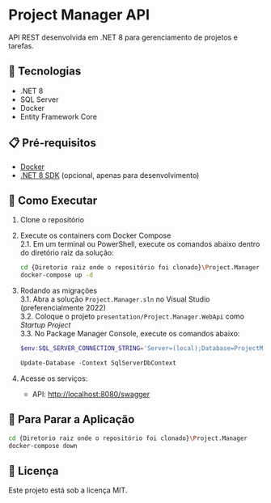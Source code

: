 # Project Manager API

API REST desenvolvida em .NET 8 para gerenciamento de projetos e tarefas.

## 🚀 Tecnologias

- .NET 8
- SQL Server
- Docker
- Entity Framework Core

## 📋 Pré-requisitos

- [Docker](https://www.docker.com/products/docker-desktop/)
- [.NET 8 SDK](https://dotnet.microsoft.com/download/dotnet/8.0) (opcional, apenas para desenvolvimento)

## 🏃 Como Executar

1. Clone o repositório

2. Execute os containers com Docker Compose  
   2.1. Em um terminal ou PowerShell, execute os comandos abaixo dentro do diretório raiz da solução:

   ```bash
   cd {Diretorio raiz onde o repositório foi clonado}\Project.Manager
   docker-compose up -d
   ```

3. Rodando as migrações  
   3.1. Abra a solução `Project.Manager.sln` no Visual Studio (preferencialmente 2022)  
   3.2. Coloque o projeto `presentation/Project.Manager.WebApi` como *Startup Project*  
   3.3. No Package Manager Console, execute os comandos abaixo:

   ```powershell
   $env:SQL_SERVER_CONNECTION_STRING='Server=(local);Database=ProjectManager;User Id=SA;Password=docker@sql01;TrustServerCertificate=True;Encrypt=False;'

   Update-Database -Context SqlServerDbContext
   ```

4. Acesse os serviços:
   - API: [http://localhost:8080/swagger](http://localhost:8080/swagger)

## 🛑 Para Parar a Aplicação

```bash
cd {Diretorio raiz onde o repositório foi clonado}\Project.Manager
docker-compose down
```

## 📝 Licença

Este projeto está sob a licença MIT.
```
